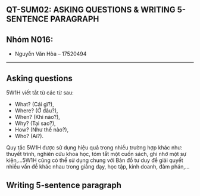 ## QT-SUM02: ASKING QUESTIONS & WRITING 5-SENTENCE PARAGRAPH

## Nhóm N016:
- Nguyễn Văn Hòa – 17520494

---

## Asking questions

5W1H viết tắt từ các từ sau:
- What? (Cái gì?),
- Where? (Ở đâu?),
- When? (Khi nào?),
- Why? (Tại sao?),
- How? (Như thế nào?),
- Who? (Ai?).

Quy tắc 5W1H được sử dụng hiệu quả trong nhiều trường hợp khác như: thuyết trình, nghiên cứu khoa học, tóm tắt một cuốn sách, ghi nhớ một sự kiện,…5W1H cũng có thể sử dụng chung với Bản đồ tư duy để giải quyết nhiều vấn đề khác nhau trong giảng dạy, học tập, kinh doanh, đàm phán,…
## Writing 5-sentence paragraph
